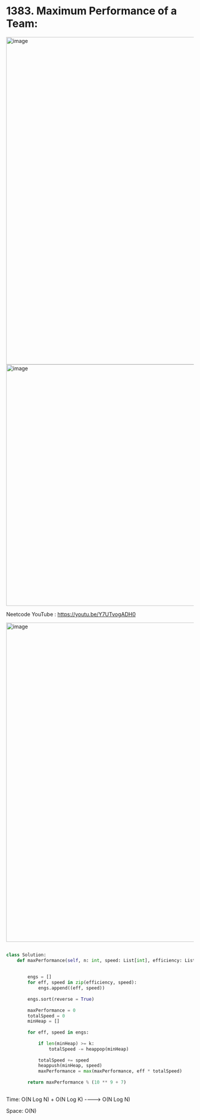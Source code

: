 # 1383. Maximum Performance of a Team:

<img width="879" alt="image" src="https://user-images.githubusercontent.com/35987583/189524770-c94bec65-913d-4c1d-af8a-2ec2c68600b4.png">
<img width="648" alt="image" src="https://user-images.githubusercontent.com/35987583/189524776-7ee0aae5-c62a-4769-9f5d-e3cc24c7af7f.png">

Neetcode YouTube : https://youtu.be/Y7UTvogADH0

<img width="857" alt="image" src="https://user-images.githubusercontent.com/35987583/189524822-7e94938b-0563-4afc-aa4d-ba493d9c6c45.png">


```python

class Solution:
    def maxPerformance(self, n: int, speed: List[int], efficiency: List[int], k: int) -> int:
        
        
        engs = []
        for eff, speed in zip(efficiency, speed):
            engs.append((eff, speed))
            
        engs.sort(reverse = True)
        
        maxPerformance = 0
        totalSpeed = 0
        minHeap = []
        
        for eff, speed in engs:
            
            if len(minHeap) >= k:
                totalSpeed -= heappop(minHeap)
                
            totalSpeed += speed            
            heappush(minHeap, speed)
            maxPerformance = max(maxPerformance, eff * totalSpeed)
        
        return maxPerformance % (10 ** 9 + 7)
        
```



Time: O(N Log N) + O(N Log K) ----> O(N Log N)

Space: O(N)
